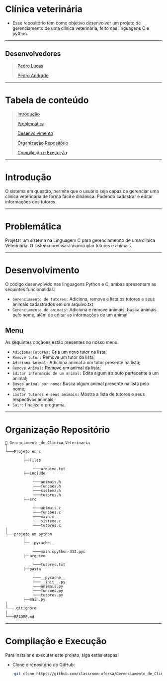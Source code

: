 # Clínica veterinária
- Esse repositório tem como objetivo desenvolver um projeto de gerenciamento de uma clínica veterinária, feito nas linguagens C e python. 
***

## Desenvolvedores
>[Pedro Lucas](https://github.com/Pelluca)
>
>[Pedro Andrade](https://github.com/pehandrade)
***

# Tabela de conteúdo
> [Introdução](#introdução)
> 
> [Problemática](#problemática)
> 
> [Desenvolvimento](#desenvolvimento)
>
> [Organização Repositório](#organização-repositório)
>
> [Compilação e Execução](#compilação-e-execução)
***

# Introdução 
O sistema em questão, permite que o usuário seja capaz de gerenciar uma clínica veterinária de forma fácil e dinâmica. Podendo cadastrar e editar informações dos tutores.
***

# Problemática
Projetar um sistema na Linguagem C para gerenciamemto de uma clínica Veterinária. O sistema precisará manicuplar tutores e animais.
***

# Desenvolvimento
O código desenvolvido nas linguagens Python e C, ambas apresentam as sequintes funcionalidas:
- `Gerenciamento de tutores:` Adiciona, remove e lista os tutores e seus animais cadastrados em um arquivo.txt
- `Gerenciamento de animais:` Adiciona e remove animais, busca animais pelo nome, além de editar as informações de um animal

## Menu
As sequintes opçãoes estão presentes no nosso menu:
- `Adiciona Tutores:` Cria um novo tutor na lista;
- `Remove tutor:` Remove um tutor da lista;
- `Adiciona Animal:` Adiciona animal a um tutor presente na lista;
- `Remove Animal:` Remove um animal da lista;
- `Editar informação de um animal:` Edita algum atributo pertecente a um animal;
- `Busca animal por nome:` Busca algum animal presente na lista pelo nome;
- `Listar tutores e seus animais:` Mostra a lista de tutores e seus respectivos animais;
- `Sair:` finaliza o programa.
***

# Organização Repositório
``` 
📁 Gerenciamento_de_Clinica_Veterinaria
│
└───Projeto em c
        │
        ├──Files
            │
            └───arquivo.txt
        ├──include
            │
            └───animais.h
            └───funcoes.h
            └───sistema.h
            └───tutores.h
        ├──src
            │
            └───animais.c
            └───funcoes.c
            └───main.c
            └───sistema.c
            └───tutores.c
│
└───projeto em python
        │
        ├──__pycache__
            │
            └───main.cpython-312.pyc
        ├──arquivo
            │
            └───tutores.txt
        ├──pasta
            │
            └───__pycache__
            └───__init__.py
            └───animais.py
            └───funcoes.py
            └───tutores.py
        ├──main.py
│
└───.gitignore
│
└───README.md
```
***
# Compilação e Execução
Para instalar e executar este projeto, siga estas etapas:
- Clone o repositório do GitHub:
```bash
    git clone https://github.com/classroom-ufersa/Gerenciamento_de_Clinica_Veterinaria.git
````
